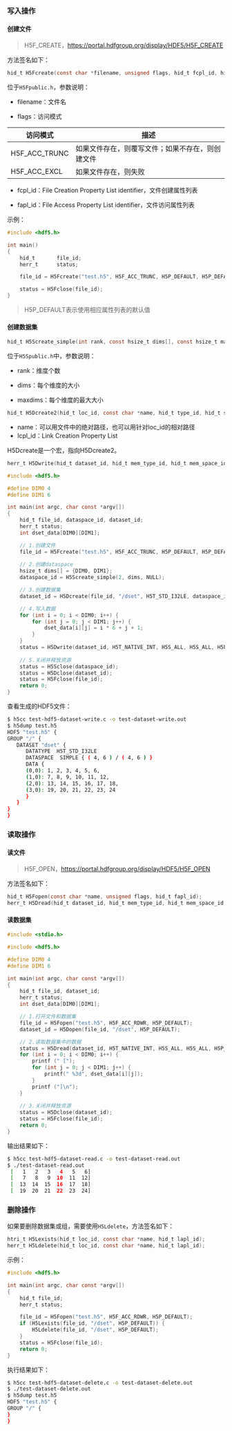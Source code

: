 ### 写入操作

#### 创建文件

> H5F_CREATE，https://portal.hdfgroup.org/display/HDF5/H5F_CREATE

方法签名如下：

```c
hid_t H5Fcreate(const char *filename, unsigned flags, hid_t fcpl_id, hid_t fapl_id);
```

位于`H5Fpublic.h`，参数说明：

* filename：文件名

* flags：访问模式

| 访问模式      | 描述                                             |
| ------------- | ------------------------------------------------ |
| H5F_ACC_TRUNC | 如果文件存在，则覆写文件；如果不存在，则创建文件 |
| H5F_ACC_EXCL  | 如果文件存在，则失败                             |

* fcpl_id：File Creation Property List identifier，文件创建属性列表

* fapl_id：File Access Property List identifier，文件访问属性列表

示例：

```c
#include <hdf5.h>

int main() 
{
    hid_t       file_id;
    herr_t      status;

    file_id = H5Fcreate("test.h5", H5F_ACC_TRUNC, H5P_DEFAULT, H5P_DEFAULT);

    status = H5Fclose(file_id);
}
```

> H5P_DEFAULT表示使用相应属性列表的默认值

#### 创建数据集

```c
hid_t H5Screate_simple(int rank, const hsize_t dims[], const hsize_t maxdims[]);
```

位于`H5Spublic.h`中，参数说明：

* rank：维度个数

* dims：每个维度的大小

* maxdims：每个维度的最大大小

```c
hid_t H5Dcreate2(hid_t loc_id, const char *name, hid_t type_id, hid_t space_id, hid_t lcpl_id, hid_t dcpl_id, hid_t dapl_id);
```

* name：可以用文件中的绝对路径，也可以用针对loc_id的相对路径
* lcpl_id：Link Creation Property List

H5Dcreate是一个宏，指向H5Dcreate2。

```c
herr_t H5Dwrite(hid_t dataset_id, hid_t mem_type_id, hid_t mem_space_id, hid_t file_space_id, hid_t xfer_plist_id, const void * buf); 
```

```c
#include <hdf5.h>

#define DIM0 4
#define DIM1 6

int main(int argc, char const *argv[])
{
    hid_t file_id, dataspace_id, dataset_id;
    herr_t status;
    int dset_data[DIM0][DIM1];

    // 1.创建文件
    file_id = H5Fcreate("test.h5", H5F_ACC_TRUNC, H5P_DEFAULT, H5P_DEFAULT);
    
    // 2.创建dataspace
    hsize_t dims[] = {DIM0, DIM1};
    dataspace_id = H5Screate_simple(2, dims, NULL);

    // 3.创建数据集
    dataset_id = H5Dcreate(file_id, "/dset", H5T_STD_I32LE, dataspace_id, H5P_DEFAULT, H5P_DEFAULT, H5P_DEFAULT);

    // 4.写入数据
    for (int i = 0; i < DIM0; i++) {
        for (int j = 0; j < DIM1; j++) {
            dset_data[i][j] = i * 6 + j + 1;
        }
    }
    status = H5Dwrite(dataset_id, H5T_NATIVE_INT, H5S_ALL, H5S_ALL, H5P_DEFAULT, dset_data);
    
    // 5.关闭并释放资源
    status = H5Sclose(dataspace_id);
    status = H5Dclose(dataset_id);
    status = H5Fclose(file_id);
    return 0;
}
```

查看生成的HDF5文件：

```bash
$ h5cc test-hdf5-dataset-write.c -o test-dataset-write.out
$ h5dump test.h5
HDF5 "test.h5" {
GROUP "/" {
   DATASET "dset" {
      DATATYPE  H5T_STD_I32LE
      DATASPACE  SIMPLE { ( 4, 6 ) / ( 4, 6 ) }
      DATA {
      (0,0): 1, 2, 3, 4, 5, 6,
      (1,0): 7, 8, 9, 10, 11, 12,
      (2,0): 13, 14, 15, 16, 17, 18,
      (3,0): 19, 20, 21, 22, 23, 24
      }
   }
}
}
```

### 读取操作

#### 读文件

> H5F_OPEN，https://portal.hdfgroup.org/display/HDF5/H5F_OPEN

方法签名如下：

```c
hid_t H5Fopen(const char *name, unsigned flags, hid_t fapl_id);
herr_t H5Dread(hid_t dataset_id, hid_t mem_type_id, hid_t mem_space_id, hid_t file_space_id, hid_t xfer_plist_id, void * buf);
```

#### 读数据集

```c
#include <stdio.h>

#include <hdf5.h>

#define DIM0 4
#define DIM1 6

int main(int argc, char const *argv[])
{
    hid_t file_id, dataset_id;
    herr_t status;
    int dset_data[DIM0][DIM1];

    // 1.打开文件和数据集
    file_id = H5Fopen("test.h5", H5F_ACC_RDWR, H5P_DEFAULT);
    dataset_id = H5Dopen(file_id, "/dset", H5P_DEFAULT);

    // 2.读取数据集中的数据
    status = H5Dread(dataset_id, H5T_NATIVE_INT, H5S_ALL, H5S_ALL, H5P_DEFAULT, dset_data);
    for (int i = 0; i < DIM0; i++) {
        printf (" [");
        for (int j = 0; j < DIM1; j++) {
            printf(" %3d", dset_data[i][j]);
        }
        printf ("]\n");
    }
    
    // 3.关闭并释放资源
    status = H5Dclose(dataset_id);
    status = H5Fclose(file_id);
    return 0;
}
```

输出结果如下：

```bash
$ h5cc test-hdf5-dataset-read.c -o test-dataset-read.out
$ ./test-dataset-read.out
 [   1   2   3   4   5   6]
 [   7   8   9  10  11  12]
 [  13  14  15  16  17  18]
 [  19  20  21  22  23  24]
```

### 删除操作

如果要删除数据集或组，需要使用`H5Ldelete`，方法签名如下：

```c
htri_t H5Lexists(hid_t loc_id, const char *name, hid_t lapl_id);
herr_t H5Ldelete(hid_t loc_id, const char *name, hid_t lapl_id);
```

示例：

```c
#include <hdf5.h>

int main(int argc, char const *argv[])
{
    hid_t file_id;
    herr_t status;

    file_id = H5Fopen("test.h5", H5F_ACC_RDWR, H5P_DEFAULT);
    if (H5Lexists(file_id, "/dset", H5P_DEFAULT)) {
        H5Ldelete(file_id, "/dset", H5P_DEFAULT);
    }
    status = H5Fclose(file_id);
    return 0;
}
```

执行结果如下：

```bash
$ h5cc test-hdf5-dataset-delete.c -o test-dataset-delete.out
$ ./test-dataset-delete.out 
$ h5dump test.h5
HDF5 "test.h5" {
GROUP "/" {
}
}
```



